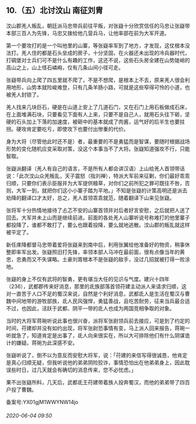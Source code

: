 ## 10.（五）北讨汶山 南征刘胄
汶山郡羌人叛乱，朝廷派马忠带兵前往平叛，对张嶷十分欣赏信任的马忠让张嶷带本部三百人为先锋，马忠又拨给他几营兵马，让他率部在前为大军开道。



第一个要攻打的是一个叫他里的山寨，等张嶷率军到了地方，才发现，这仗根本没法打。羌人住的都是石头垒成的房子，十分坚固，在火器还未出现的冷兵器时代，打碉堡对士兵们可不是什么有趣的工作，这还不说，这些石头房全建在山势陡峭的高山之上，山上怪石嶙峋，仅有几条山间小径可走。



张嶷带兵向上爬了四五里就不爬了，不是不想爬，是根本上不去，原来羌人很会利用地形，山势本就险峻难登，只有几条羊肠小路，可就是这些窄得可怜的小道，也被羌人封锁了。



羌人找来几块巨石，硬是在山道上安上了几道石门，又在石门上用石板做成石床，在上面堆满石块，只要看见下面有人上来，只要不是自己人，就用石头往下砸，坚硬的石头加上下落的加速度，被砸中的基本就成了肉酱，运气好的后半生也要拄拐。硬攻肯定要吃亏，即使攻下也要付出惨重的代价。



身为大将（尽管他此时还不是）者，最重要的不是勇猛而是智谋，要随时根据战场形势的变化随机应变采取对策，没这个本事当不了大将。张嶷知道强攻不行，只能智取。



张嶷派翻译（羌人有自己的语言，不是所有人都会讲汉语）上山给羌人首领带话说：「此次汶山众羌叛乱，天子震怒（指刘禅），特派大军前来征剿，你们最好乖乖归顺，只要你们表示臣服并为大军提供粮草，对你们之前所犯之罪可既往不咎，否则，大军一到，就把你们这小小寨子踏为平地。」不知是张嶷的计策高明还是派去劝降的翻译口才太好，总之，羌人首领乖乖就范，随着翻译下山来见张嶷。



张将军十分热情地接待了忐忑不安的山寨首领并对后者好言安慰，之后就把人送了回去。大军并未上山而是继续前进。前面的各处羌人山寨听说号称难打的他里寨子都投降了，谁都不敢打了，要么也跟着投降，要么就地逃散。汶山郡的叛乱就这样被平定了。



新任庲降都督马忠带着爱将张嶷来到南中后，利用张翼给他准备好的物资，稍事休整即率军出发。张嶷照旧打先锋，率领本部人马冲在最前面，很有点像当年的黄忠，忠勇而又不失谋略。土豪刘胄根本不是张嶷的敌手，没过几招就被打得一败涂地。



张嶷的身上不仅有武将的智勇，更有堪当大任的见识与气度。建兴十四年（236），武都郡传来好消息，那里的氐族部落首领苻建主动派人来请求归顺，这对一直苦于人口不足的蜀汉来说，自然是个利好消息，武都氐人是生活在蜀汉与曹魏中间地带的游牧部族，氐人民风强悍，勇猛善战，且吃苦耐劳，征来当兵最合适不过，也因此，活跃于武都、阴平一带的氐人也成为两国竞相争取的对象。



当时的大将军蒋琬听说此事也很兴奋，派将军张尉领兵前去接应，可是到了约定的时间，苻建却并没有如约出现，将军张尉恐事情有变，马上派人回来报告，蒋琬一听就急了，知道肯定是出事了，氐人向来很实在，所以大可排除他们有什么阴谋诡计的嫌疑。蒋琬为此深感不安。



张嶷听说了，倒不以为意反而安慰大将军，说：「苻建的来信写得很诚恳，他肯定是真心归顺无疑，但我听说他的弟弟阴险狡诈，事情恐怕出在他弟弟身上，因此耽误些时日，过几天就会有确切的消息传来，您不必忧虑。」



果不出张嶷所料，几天后，武都氐王苻建带着族人投奔蜀汉，而他的弟弟带了四百户投了曹魏。



备案号:YX01gjM1WWYNW14jo


###### 2020-06-04 09:50

